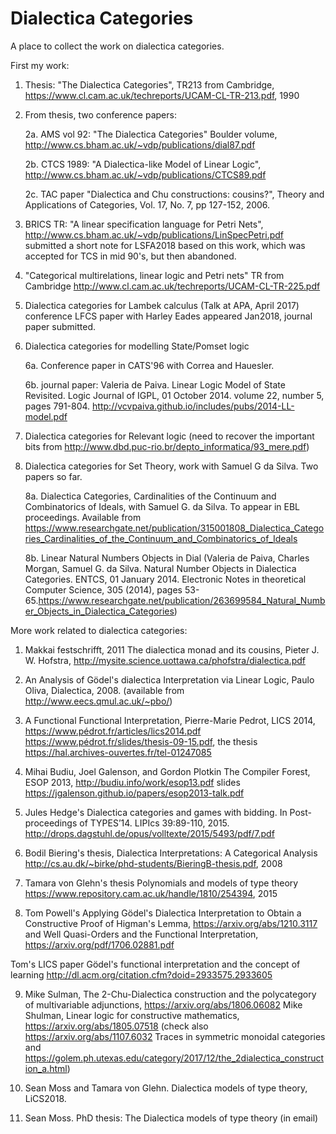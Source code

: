 # Dialectica Categories
A place to collect the work on dialectica categories. 

First my work:

1. Thesis: "The Dialectica Categories", TR213 from Cambridge, https://www.cl.cam.ac.uk/techreports/UCAM-CL-TR-213.pdf, 1990

2. From thesis, two conference papers:

    2a. AMS vol 92: "The Dialectica Categories" Boulder volume, http://www.cs.bham.ac.uk/~vdp/publications/dial87.pdf

    2b. CTCS 1989: "A Dialectica-like Model of Linear Logic", http://www.cs.bham.ac.uk/~vdp/publications/CTCS89.pdf
 
    2c. TAC paper "Dialectica and Chu constructions: cousins?", Theory and Applications of Categories, Vol. 17, No. 7, pp 127-152, 2006.

3. BRICS TR: "A linear specification language for Petri Nets", http://www.cs.bham.ac.uk/~vdp/publications/LinSpecPetri.pdf
   submitted a short note for LSFA2018 based on this work, which was accepted for TCS in mid 90's, but then abandoned.

4. "Categorical multirelations, linear logic and Petri nets" TR from Cambridge http://www.cl.cam.ac.uk/techreports/UCAM-CL-TR-225.pdf

5. Dialectica categories for Lambek calculus (Talk at APA, April 2017)
   conference LFCS paper with Harley Eades appeared Jan2018, journal paper submitted.

6. Dialectica categories for modelling State/Pomset logic

   6a. Conference paper in CATS'96 with Correa and Hauesler.

   6b. journal paper: Valeria de Paiva. Linear Logic Model of State Revisited. Logic Journal of IGPL, 01 October 2014. volume 22, number 5, pages 791-804. http://vcvpaiva.github.io/includes/pubs/2014-LL-model.pdf

7. Dialectica categories for Relevant logic (need to recover the important bits from http://www.dbd.puc-rio.br/depto_informatica/93_mere.pdf)

8. Dialectica categories for Set Theory, work with Samuel G da Silva. Two papers so far.

   8a. Dialectica Categories, Cardinalities of the Continuum and Combinatorics of Ideals, with Samuel G. da Silva.
   To appear in EBL proceedings. Available from https://www.researchgate.net/publication/315001808_Dialectica_Categories_Cardinalities_of_the_Continuum_and_Combinatorics_of_Ideals

   8b. Linear Natural Numbers Objects in Dial (Valeria de Paiva, Charles Morgan, Samuel G. da Silva. Natural Number Objects in    Dialectica Categories. ENTCS, 01 January 2014. Electronic Notes in theoretical Computer Science, 305 (2014), pages 53-65.https://www.researchgate.net/publication/263699584_Natural_Number_Objects_in_Dialectica_Categories)


More work related to dialectica categories:

1. Makkai festschrifft, 2011
The dialectica monad and its cousins, Pieter J. W. Hofstra, 
http://mysite.science.uottawa.ca/phofstra/dialectica.pdf

2. An Analysis of Gödel's dialectica Interpretation via Linear Logic, Paulo Oliva, Dialectica, 2008.
(available from http://www.eecs.qmul.ac.uk/~pbo/)

3. A Functional Functional Interpretation, Pierre-Marie Pedrot, LICS 2014, https://www.pédrot.fr/articles/lics2014.pdf
https://www.pédrot.fr/slides/thesis-09-15.pdf, the thesis https://hal.archives-ouvertes.fr/tel-01247085

4. Mihai Budiu, Joel Galenson, and Gordon Plotkin
The Compiler Forest, ESOP 2013, http://budiu.info/work/esop13.pdf
slides https://jgalenson.github.io/papers/esop2013-talk.pdf

5. Jules Hedge's Dialectica categories and games with bidding. In Post-proceedings of TYPES’14. LIPIcs 39:89-110, 2015. http://drops.dagstuhl.de/opus/volltexte/2015/5493/pdf/7.pdf

6. Bodil Biering's thesis, Dialectica Interpretations: A Categorical Analysis http://cs.au.dk/~birke/phd-students/BieringB-thesis.pdf, 2008

7. Tamara von Glehn's thesis Polynomials and models of type theory https://www.repository.cam.ac.uk/handle/1810/254394, 2015

8. Tom Powell's  Applying Gödel's Dialectica Interpretation to Obtain a Constructive Proof of Higman's Lemma, https://arxiv.org/abs/1210.3117 and Well Quasi-Orders and the Functional Interpretation, https://arxiv.org/pdf/1706.02881.pdf

Tom's LICS paper 	Gödel's functional interpretation and the concept of learning http://dl.acm.org/citation.cfm?doid=2933575.2933605

9. Mike Sulman, The 2-Chu-Dialectica construction and the polycategory of multivariable adjunctions, https://arxiv.org/abs/1806.06082
   Mike Shulman, Linear logic for constructive mathematics, https://arxiv.org/abs/1805.07518
   (check also https://arxiv.org/abs/1107.6032 Traces in symmetric monoidal categories and 
   https://golem.ph.utexas.edu/category/2017/12/the_2dialectica_construction_a.html)
   
  
10. Sean Moss and Tamara von Glehn. Dialectica models of type theory, LiCS2018.

11. Sean Moss. PhD thesis: The Dialectica models of type theory (in email) 
